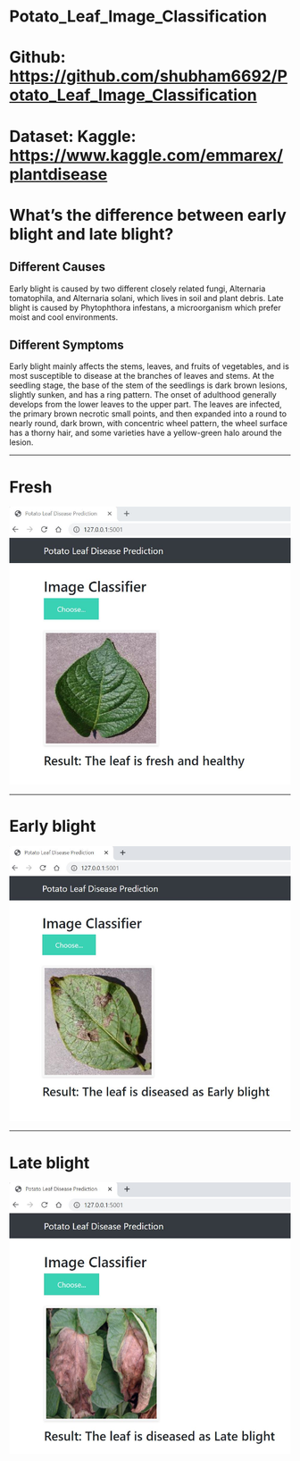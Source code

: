 # Potato_Leaf_Image_Classification

# Github: https://github.com/shubham6692/Potato_Leaf_Image_Classification

# Dataset: Kaggle: https://www.kaggle.com/emmarex/plantdisease

# What’s the difference between early blight and late blight?
## Different Causes
Early blight is caused by two different closely related fungi, Alternaria tomatophila, and Alternaria solani, which lives in soil and plant debris.
Late blight is caused by Phytophthora infestans, a microorganism which prefer moist and cool environments.
## Different Symptoms
Early blight mainly affects the stems, leaves, and fruits of vegetables, and is most susceptible to disease at the branches of leaves and stems. At the seedling stage, the base of the stem of the seedlings is dark brown lesions, slightly sunken, and has a ring pattern. The onset of adulthood generally develops from the lower leaves to the upper part. The leaves are infected, the primary brown necrotic small points, and then expanded into a round to nearly round, dark brown, with concentric wheel pattern, the wheel surface has a thorny hair, and some varieties have a yellow-green halo around the lesion.

---------------------------------------------------------------------------------------------------------------------------------------------------------------

# Fresh
![alt text](https://github.com/shubham6692/Potato_Leaf_Image_Classification/blob/master/Demo/demo1_fresh.JPG?raw=true)

---------------------------------------------------------------------------------------------------------------------------------------------------------------

# Early blight
![alt text](https://github.com/shubham6692/Potato_Leaf_Image_Classification/blob/master/Demo/demo2_early_blight.JPG?raw=true)

---------------------------------------------------------------------------------------------------------------------------------------------------------------

# Late blight
![alt text](https://github.com/shubham6692/Potato_Leaf_Image_Classification/blob/master/Demo/demo3_late_blight.JPG?raw=true)
